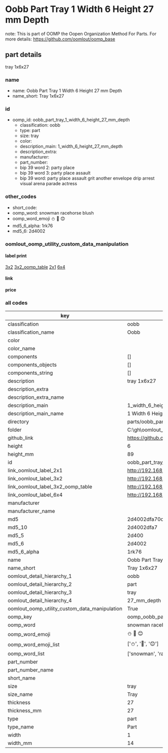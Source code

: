 # Oobb Part Tray 1 Width 6 Height 27 mm Depth  

note: This is part of OOMP the Oopen Organization Method For Parts. For more details: https://github.com/oomlout/oomp_base

##  part details
  



tray 1x6x27



### name
* name: Oobb Part Tray 1 Width 6 Height 27 mm Depth
* name_short: Tray 1x6x27 
### id
* oomp_id: oobb_part_tray_1_width_6_height_27_mm_depth
  * classification: oobb
  * type: part
  * size: tray
  * color: 
  * description_main: 1_width_6_height_27_mm_depth
  * description_extra: 
  * manufacturer: 
  * part_number: 
  * bip 39 word 2: party place
  * bip 39 word 3: party place assault
  * bip 39 word: party place assault grit another envelope drip arrest visual arena parade actress

### other_codes
* short_code: 
* oomp_word: snowman racehorse blush
* oomp_word_emoji :snowman: :racehorse: :blush:
* md5_6_alpha: 1rk76
* md5_6: 2d4002






### oomlout_oomp_utility_custom_data_manipulation
#### label print
[3x2](http://192.168.1.245:1112/?label=oomp%201rk76)
[3x2_oomp_table](http://192.168.1.108:1112/?label=oomp%201rk76)
[2x1](http://192.168.1.242:1112/?label=oomp%201rk76)
[6x4](http://192.168.1.55:1112/?label=oomp%201rk76)    

#### link

                              

#### price







### all codes 
| key | value |  
| --- | --- |  
| classification | oobb |  
| classification_name | Oobb |  
| color |  |  
| color_name |  |  
| components | [] |  
| components_objects | [] |  
| components_string | [] |  
| description | tray 1x6x27 |  
| description_extra |  |  
| description_extra_name |  |  
| description_main | 1_width_6_height_27_mm_depth |  
| description_main_name | 1 Width 6 Height 27 mm Depth |  
| directory | parts/oobb_part_tray_1_width_6_height_27_mm_depth |  
| folder | C:\gh\oomlout_oobb_version_4_generated_parts\things\oobb_part_tray_1_width_6_height_27_mm_depth |  
| github_link | https://github.com/oomlout/oomlout_oomp_part_src/tree/main/parts/oobb_part_tray_1_width_6_height_27_mm_depth |  
| height | 6 |  
| height_mm | 89 |  
| id | oobb_part_tray_1_width_6_height_27_mm_depth |  
| link_oomlout_label_2x1 | http://192.168.1.242:1112/?label=oomp%201rk76 |  
| link_oomlout_label_3x2 | http://192.168.1.245:1112/?label=oomp%201rk76 |  
| link_oomlout_label_3x2_oomp_table | http://192.168.1.108:1112/?label=oomp%201rk76 |  
| link_oomlout_label_6x4 | http://192.168.1.55:1112/?label=oomp%201rk76 |  
| manufacturer |  |  
| manufacturer_name |  |  
| md5 | 2d4002dfa70c68652f04c66a1b297504 |  
| md5_10 | 2d4002dfa7 |  
| md5_5 | 2d400 |  
| md5_6 | 2d4002 |  
| md5_6_alpha | 1rk76 |  
| name | Oobb Part Tray 1 Width 6 Height 27 mm Depth |  
| name_short | Tray 1x6x27  |  
| oomlout_detail_hierarchy_1 | oobb |  
| oomlout_detail_hierarchy_2 | part |  
| oomlout_detail_hierarchy_3 | tray |  
| oomlout_detail_hierarchy_4 | 27_mm_depth |  
| oomlout_oomp_utility_custom_data_manipulation | True |  
| oomp_key | oomp_oobb_part_tray_1_width_6_height_27_mm_depth |  
| oomp_word | snowman racehorse blush |  
| oomp_word_emoji | :snowman: :racehorse: :blush: |  
| oomp_word_emoji_list | [':snowman:', ':racehorse:', ':blush:'] |  
| oomp_word_list | ['snowman', 'racehorse', 'blush'] |  
| part_number |  |  
| part_number_name |  |  
| short_name |  |  
| size | tray |  
| size_name | Tray |  
| thickness | 27 |  
| thickness_mm | 27 |  
| type | part |  
| type_name | Part |  
| width | 1 |  
| width_mm | 14 |  
